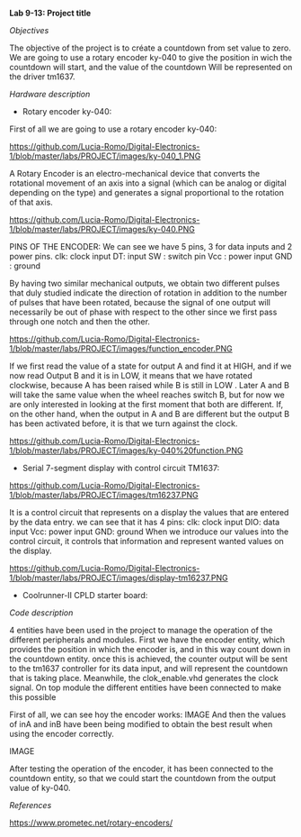 **Lab 9-13: Project title**

*Objectives*

The objective of the project is to créate a countdown from set value to zero. We are going to use a rotary encoder ky-040 to give the position in wich the countdown will start, and the value of the countdown Will be represented on the driver tm1637.

*Hardware description*

-	Rotary encoder ky-040:

First of all we are going to use a rotary encoder ky-040:

https://github.com/Lucia-Romo/Digital-Electronics-1/blob/master/labs/PROJECT/images/ky-040_1.PNG

A Rotary Encoder is an electro-mechanical device that converts the rotational movement of an axis into a signal (which can be analog or digital depending on the type) and generates a signal proportional to the rotation of that axis.

https://github.com/Lucia-Romo/Digital-Electronics-1/blob/master/labs/PROJECT/images/ky-040.PNG

PINS OF THE ENCODER: 
We can see we have 5 pins, 3 for data inputs and 2 power pins.
clk: clock input
DT: input
SW : switch pin
Vcc : power input
GND : ground

By having two similar mechanical outputs, we obtain two different pulses that duly studied indicate the direction of rotation in addition to the number of pulses that have been rotated, because the signal of one output will necessarily be out of phase with respect to the other since we first pass through one notch and then the other.

https://github.com/Lucia-Romo/Digital-Electronics-1/blob/master/labs/PROJECT/images/function_encoder.PNG

If we first read the value of a state for output A and find it at HIGH, and if we now read Output B and it is in LOW, it means that we have rotated clockwise, because A has been raised while B is still in LOW . Later A and B will take the same value when the wheel reaches switch B, but for now we are only interested in looking at the first moment that both are different. If, on the other hand, when the output in A and B are different but the output B has been activated before, it is that we turn against the clock.

https://github.com/Lucia-Romo/Digital-Electronics-1/blob/master/labs/PROJECT/images/ky-040%20function.PNG


-	Serial 7-segment display with control circuit TM1637:

https://github.com/Lucia-Romo/Digital-Electronics-1/blob/master/labs/PROJECT/images/tm16237.PNG

It is a control circuit that represents on a display the values that are entered by the data entry.
we can see that it has 4 pins:
clk: clock input
DIO: data input
Vcc: power input
GND: ground
When we introduce our values into the control circuit, it controls that information and represent wanted values on the display.

https://github.com/Lucia-Romo/Digital-Electronics-1/blob/master/labs/PROJECT/images/display-tm16237.PNG

-	Coolrunner-II CPLD starter board:

*Code description*

4 entities have been used in the project to manage the operation of the different peripherals and modules. First we have the encoder entity, which provides the position in which the encoder is, and in this way count down in the countdown entity. once this is achieved, the counter output will be sent to the tm1637 controller for its data input, and will represent the countdown that is taking place.
Meanwhile, the clok_enable.vhd generates the clock signal.
On top module the different entities have been connected to make this possible

First of all, we can see hoy the encoder works:
IMAGE
And then the values of inA and inB have been being modified to obtain the best result when using the encoder correctly.

IMAGE

After testing the operation of the encoder, it has been connected to the countdown entity, so that we could start the countdown from the output value of ky-040.



*References*

https://www.prometec.net/rotary-encoders/
